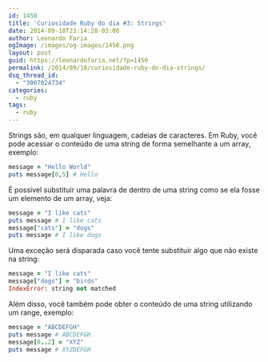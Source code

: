 ```yaml
---
id: 1450
title: 'Curiosidade Ruby do dia #3: Strings'
date: 2014-09-10T23:14:28-03:00
author: Leonardo Faria
ogImage: /images/og-images/1450.png
layout: post
guid: https://leonardofaria.net/?p=1450
permalink: /2014/09/10/curiosidade-ruby-do-dia-strings/
dsq_thread_id:
  - "3007024734"
categories:
  - ruby
tags:
  - ruby
---
```

Strings são, em qualquer linguagem, cadeias de caracteres. Em Ruby, você pode acessar o conteúdo de uma string de forma semelhante a um array, exemplo:

```ruby
message = "Hello World"
puts message[0,5] # Hello
```

É possível substituir uma palavra de dentro de uma string como se ela fosse um elemento de um array, veja:

```ruby
message = "I like cats"
puts message # I like cats
message["cats"] = "dogs"
puts message # I like dogs
```

Uma exceção será disparada caso você tente substituir algo que não existe na string:

```ruby
message = "I like cats"
message["dogs"] = "birds"
IndexError: string not matched
```

Além disso, você também pode obter o conteúdo de uma string utilizando um range, exemplo:

```ruby
message = "ABCDEFGH"
puts message # ABCDEFGH
message[0..2] = "XYZ"
puts message # XYZDEFGH
```

